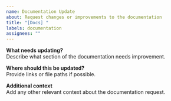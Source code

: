 ```yaml
---
name: Documentation Update
about: Request changes or improvements to the documentation
title: "[Docs] "
labels: documentation
assignees: ""
---
```


**What needs updating?**  
Describe what section of the documentation needs improvement.

**Where should this be updated?**  
Provide links or file paths if possible.

**Additional context**  
Add any other relevant context about the documentation request.
